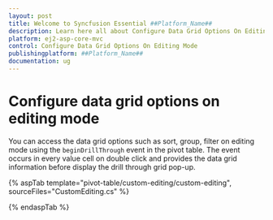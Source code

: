 ```yaml
---
layout: post
title: Welcome to Syncfusion Essential ##Platform_Name##
description: Learn here all about Configure Data Grid Options On Editing Mode of Syncfusion Essential ##Platform_Name## widgets based on HTML5 and jQuery.
platform: ej2-asp-core-mvc
control: Configure Data Grid Options On Editing Mode
publishingplatform: ##Platform_Name##
documentation: ug
---
```


# Configure data grid options on editing mode

You can access the data grid options such as sort, group, filter on editing mode using the `beginDrillThrough` event in the pivot table. The event occurs in every value cell on double click and provides the data grid information before display the drill through grid pop-up.

{% aspTab template="pivot-table/custom-editing/custom-editing", sourceFiles="CustomEditing.cs" %}

{% endaspTab %}

